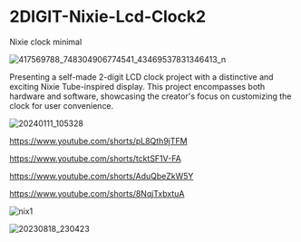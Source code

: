 # 2DIGIT-Nixie-Lcd-Clock2
Nixie clock minimal

![417569788_748304906774541_43469537831346413_n](https://github.com/YakrooThai/2DIGIT-Nixie-Lcd-Clock2/assets/56666070/da93b2b8-b47e-4360-ad54-ed73680ccde0)


Presenting a self-made 2-digit LCD clock project with a distinctive and exciting Nixie Tube-inspired display. 
This project encompasses both hardware and software, showcasing the creator's focus on customizing the clock for user convenience.

![20240111_105328](https://github.com/YakrooThai/2DIGIT-Nixie-Lcd-Clock2/assets/56666070/0f41a8cf-bbe5-476f-b309-3f00eec06b5f)

https://www.youtube.com/shorts/pL8Qth9jTFM


https://www.youtube.com/shorts/tcktSF1V-FA

https://www.youtube.com/shorts/AduQbeZkW5Y

https://www.youtube.com/shorts/8NqjTxbxtuA

![nix1](https://github.com/YakrooThai/2DIGIT-Nixie-Lcd-Clock2/assets/56666070/368ebfb0-9704-4f70-8ec6-462eedcf8f9b)


![20230818_230423](https://github.com/YakrooThai/2DIGIT-Nixie-Lcd-Clock2/assets/56666070/2b167c62-d693-4385-96fb-0c38ddb617f5)
